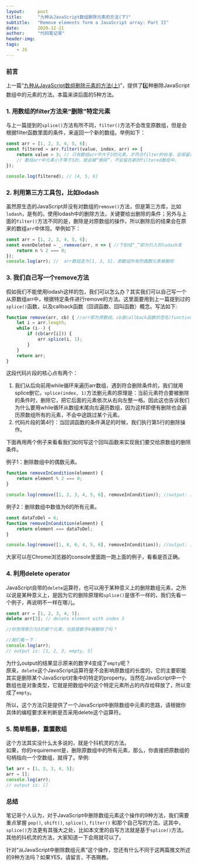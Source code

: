 ```yaml
---
layout:     post
title:      "九种从JavaScript数组删除元素的方法(下)"
subtitle:   "Remove elements form a JavaScript array: Part II"
date:       2020-12-21
author:     "代码笔记哥"
header-img:
tags:
    - JS
---
```

### 前言
上一篇“[九种从JavaScript数组删除元素的方法(上)](../../../../2019/11/16/deletion-in-js-1/)”，提供了4️⃣种删除JavaScript数组中的元素的方法。本篇来讲后面的5种方法。

### 1. 用数组的filter方法来“删除”特定元素
与上一篇提到的`splice()`方法有所不同，`filter()`方法不会改变原数组，但是会根据filter函数里面的条件，来返回一个新的数组。举例如下：
```js
const arr = [1, 2, 3, 4, 5, 6];
const filtered = arr.filter((value, index, arr) => {
    return value > 3; // 只有数组arr中大于3的元素，才符合filter的标准，会保留在新的filtered数组中;
    // 数组arr中元素小于等于3的，就会被“删除”，不会留在新的filtered数组中。
});

console.log(filtered); // [4, 5, 6]
```

### 2. 利用第三方工具包，比如lodash
虽然原生态的JavaScript并没有对数组的`remove()`方法，但是第三方库，比如`lodash`，是有的。使用lodash中的删除方法，关键要给出删除的条件；另外与上面的`filter()`方法不同的是，删除是对原数组的操作，所以删除后的结果会在原来的数组`arr`中体现。举例如下：
```js
const arr = [1, 2, 3, 4, 5, 6];
const evenDeleted = _.remove(arr, n => { //下划线“_”即为引入的lodash库
    return n % 2 === 0;
});
console.log(arr); //  arr数组变为[1, 3, 5]，原数组所有的偶数元素被删除
```

### 3. 我们自己写一个remove方法
假如我们不能使用lodash这样的包，我们可以怎么办？其实我们可以自己写一个从原数组arr中，根据特定条件进行remove的方法。这里面要用到上一篇提到过的`splice()`函数，以及callback函数（回调函数、回叫函数）概念。写法如下:

```js
function remove(arr, cb) { //arr即为原数组，cb是callback函数的签名(function signature)
    let i = arr.length;
    while (i--) {
        if (cb(arr[i])) {
            arr.splice(i, 1);
        }
    }
    return arr;
}
```

这段代码片段的核心点有两个：  
1. 我们从后向前用while循环来遍历arr数组，遇到符合删除条件的，我们就用splice删它。`splice(index, 1)`方法删元素的原理是：当前元素符合要被删除的条件时，删除它，把它后面的元素依次从右向左整一格。因此这也告诉我们为什么要用while循环从数组末尾向左遍历数组，因为这样即便有删除也会遍历原数组所有的元素，不会中途跳过某个元素。   
2. 代码片段的第4行：当回调函数的条件满足的时候，我们执行第5行的删除操作。  

下面再用两个例子来看看我们如何写这个回叫函数来实现我们要交给原数组的删除条件。  

例子1：删除数组中的偶数元素。
```js
function removeInCondition(element) {
    return element % 2 === 0;
}

console.log(remove([1, 2, 3, 4, 5, 6], removeInCondition)); //output: [1, 3, 5]
```

例子2：删除数组中数值为6的所有元素。
```js
const dataToDel = 6;
function removeInCondition(element) {
    return element === dataToDel;
}

console.log(remove([1, 6, 6, 4, 5, 6], removeInCondition)); //output: [1, 4, 5]
```

大家可以在Chrome浏览器的console里面跑一跑上面的例子，看看是否正确。

### 4. 利用delete operator
JavaScript自带的`delete`运算符，也可以用于某种意义上的删除数组元素，之所以说是某种意义上，是因为它的删除原理和`splice()`是很不一样的，我们先看一个例子，再说明不一样在哪儿。

```js
const arr = [1, 2, 3, 4, 5];
delete arr[3]; // delete element with index 3

//你觉得索引为3的那个元素，也就是数字4被删除了吗？

//我们看一下：
console.log(arr);
// output is: [1, 2, 3, empty, 5]
```

为什么output的结果显示原来的数字4变成了`empty`呢？  
原来，`delete`这个JavaScript运算符是不会影响原数组的长度的，它的主要职能其实是删除某个JavaScript对象中的特定的property。当然在JavaScript中一个数组也是对象类型，它就是把数组中的这个特定元素所占的内存给释放了，所以变成了`empty`。

所以，这个方法只是提供了一个JavaScript中删除数组中元素的思路，请根据你具体的编程要求来判断是否采用delete这个运算符。

### 5. 简单粗暴，重置数组
这个方法其实没什么太多说的，就是个抖机灵的方法。  
如果，你的requirement是，删除原数组中的所有元素，那么，你直接把原数组的句柄指向一个空数组，就得了。举例:

```js
let arr = [1, 2, 3, 4, 5];
arr = [];
console.log(arr);
// output is: []
```

### 总结

笔记哥个人认为，对于JavaScript中删除数组元素这个操作的9种方法，我们需要重点掌握 `pop()`, `shift()`, `splice()`, `filter()` 和那个自己写的方法。这其中，`splice()`方法更有其强大之处，比如本文里的自写方法就是基于`splice()`方法。其他的抖机灵的方法，大家知道一下会用就可以了。

针对“从JavaScript中删除数组元素”这个操作，您还有什么不同于这两篇推文所述的9种方法吗？如果YES，请留言，不吝赐教。
